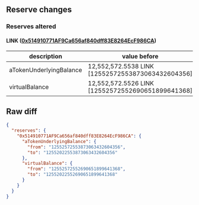 ## Reserve changes

### Reserves altered

#### LINK ([0x514910771AF9Ca656af840dff83E8264EcF986CA](https://etherscan.io/address/0x514910771AF9Ca656af840dff83E8264EcF986CA))

| description | value before | value after |
| --- | --- | --- |
| aTokenUnderlyingBalance | 12,552,572.5538 LINK [12552572553873063432604356] | 12,552,022.5538 LINK [12552022553873063432604356] |
| virtualBalance | 12,552,572.5526 LINK [12552572552690651899641368] | 12,552,022.5526 LINK [12552022552690651899641368] |


## Raw diff

```json
{
  "reserves": {
    "0x514910771AF9Ca656af840dff83E8264EcF986CA": {
      "aTokenUnderlyingBalance": {
        "from": "12552572553873063432604356",
        "to": "12552022553873063432604356"
      },
      "virtualBalance": {
        "from": "12552572552690651899641368",
        "to": "12552022552690651899641368"
      }
    }
  }
}
```
